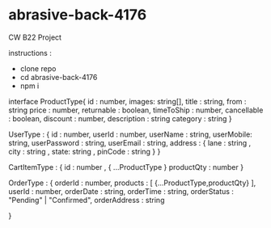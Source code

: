 # abrasive-back-4176
CW B22 Project


instructions : 
- clone repo
- cd abrasive-back-4176
- npm i

interface ProductType{
    id : number,
    images: string[],
    title : string,
    from : string
    price : number,
    returnable : boolean,
    timeToShip : number,
    cancellable : boolean,
    discount : number,
    description : string
    category : string
}

UserType : 
{
    id : number,
    userId : number,
    userName : string,
    userMobile: string,
    userPassword : string,
    userEmail : string,
    address : 
    {
        lane : string ,
        city : string ,
        state: string ,
        pinCode : string
    }
}

CartItemType : 
{
    id : number ,
    {
        ...ProductType
    }
    productQty : number
}

OrderType : {
    orderId : number,
    products : [
        {...ProductType,productQty}
    ],
    userId : number,
    orderDate : string,
    orderTime : string,
    orderStatus : "Pending" | "Confirmed",
    orderAddress : string

}






